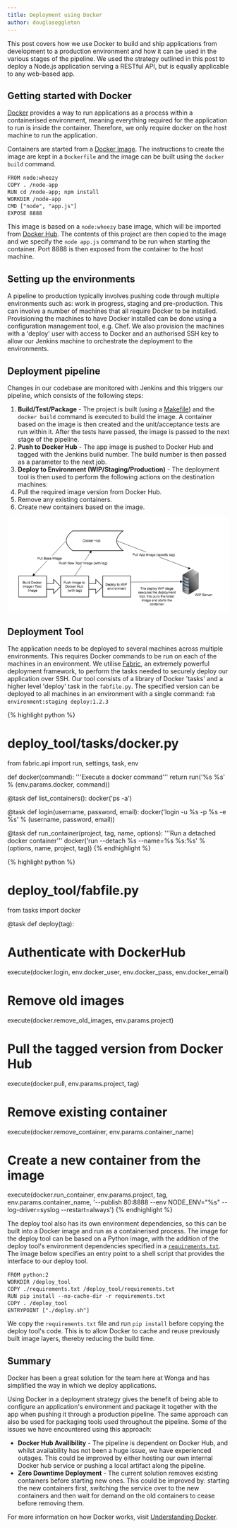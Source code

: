 ```yaml
---
title: Deployment using Docker
author: douglaseggleton
---
```

This post covers how we use Docker to build and ship applications from development to a production environment and how it can be used in the various stages of the pipeline. We used the strategy outlined in this post to deploy a Node.js application serving a RESTful API, but is equally applicable to any web-based app.

## Getting started with Docker
[Docker](https://www.docker.com/) provides a way to run applications as a process within a containerised environment, meaning everything required for the application to run is inside the container. Therefore, we only require docker on the host machine to run the application.

Containers are started from a [Docker Image](https://docs.docker.com/userguide/dockerimages/). The instructions to create the image are kept in a `Dockerfile` and the image can be built using the `docker build` command.

```
FROM node:wheezy
COPY . /node-app
RUN cd /node-app; npm install
WORKDIR /node-app
CMD ["node", "app.js"]
EXPOSE 8888
```

This image is based on a `node:wheezy` base image, which will be imported from [Docker Hub](http://dockerhub.com/). The contents of this project are then copied to the image and we specify the `node app.js` command to be run when starting the container. Port 8888 is then exposed from the container to the host machine.

## Setting up the environments
A pipeline to production typically involves pushing code through multiple environments such as: work in progress, staging and pre-production. This can involve a number of machines that all require Docker to be installed. Provisioning the machines to have Docker installed can be done using a configuration management tool, e.g. Chef. We also provision the machines with a 'deploy' user with access to Docker and an authorised SSH key to allow our Jenkins machine to orchestrate the deployment to the environments.

## Deployment pipeline
Changes in our codebase are monitored with Jenkins and this triggers our pipeline, which consists of the following steps:

1. **Build/Test/Package** - The project is built (using a [Makefile](https://www.gnu.org/software/make/)) and the `docker build` command is executed to build the image. A container based on the image is then created and the unit/acceptance tests are run within it. After the tests have passed, the image is passed to the next stage of the pipeline.
2. **Push to Docker Hub** - The app image is pushed to Docker Hub and tagged with the Jenkins build number. The build number is then passed as a parameter to the next job.
3. **Deploy to Environment (WIP/Staging/Production)** - The deployment tool is then used to perform the following actions on the destination machines:
 1. Pull the required image version from Docker Hub.
 2. Remove any existing containers.
 3. Create new containers based on the image.

![Docker](/images/2015-10-06-deployment-using-docker/deployment-using-docker.png)

## Deployment Tool
The application needs to be deployed to several machines across multiple environments. This requires Docker commands to be run on each of the machines in an environment. We utilise [Fabric](http://www.fabfile.org/), an extremely powerful deployment framework, to perform the tasks needed to securely deploy our application  over SSH. Our tool consists of a library of Docker 'tasks' and a higher level 'deploy' task in the `fabfile.py`. The specified version can be deployed to all machines in an environment with a single command: `fab environment:staging deploy:1.2.3`

{% highlight python %}
# deploy_tool/tasks/docker.py
from fabric.api import run, settings, task, env

def docker(command):
    '''Execute a docker command'''
    return run('%s %s' % (env.params.docker, command))

@task
def list_containers():
    docker('ps -a')

@task
def login(username, password, email):
    docker('login -u %s -p %s -e %s' % (username, password, email))

@task
def run_container(project, tag, name, options):
    '''Run a detached docker container'''
    docker('run --detach %s --name=%s %s:%s' % (options, name, project, tag))
{% endhighlight %}

{% highlight python %}
# deploy_tool/fabfile.py
from tasks import docker

@task
def deploy(tag):
  # Authenticate with DockerHub
  execute(docker.login, env.docker_user, env.docker_pass, env.docker_email)

  # Remove old images
  execute(docker.remove_old_images, env.params.project)

  # Pull the tagged version from Docker Hub
  execute(docker.pull, env.params.project, tag)

  # Remove existing container
  execute(docker.remove_container, env.params.container_name)

  # Create a new container from the image
  execute(docker.run_container, env.params.project, tag, env.params.container_name,
    '--publish 80:8888 --env NODE_ENV="%s" --log-driver=syslog --restart=always')
{% endhighlight %}

The deploy tool also has its own environment dependencies, so this can be built into a Docker image and run as a containerised process. The image for the deploy tool can be based on a Python image, with the addition of the deploy tool's environment dependencies specified in a [`requirements.txt`](https://pip.readthedocs.org/en/1.1/requirements.html). The image below specifies an entry point to a shell script that provides the interface to our deploy tool.

```
FROM python:2
WORKDIR /deploy_tool
COPY ./requirements.txt /deploy_tool/requirements.txt
RUN pip install --no-cache-dir -r requirements.txt
COPY . /deploy_tool
ENTRYPOINT ["./deploy.sh"]
```
We copy the `requirements.txt` file and run `pip install` before copying the deploy tool's code. This is to allow Docker to cache and reuse previously built image layers, thereby reducing the build time.

## Summary
Docker has been a great solution for the team here at Wonga and has simplified the way in which we deploy applications.

Using Docker in a deployment strategy gives the benefit of being able to configure an application's environment and package it together with the app when pushing it through a production pipeline. The same approach can also be used for packaging tools used throughout the pipeline. Some of the issues we have encountered using this approach:

* **Docker Hub Availibility** - The pipeline is dependent on Docker Hub, and whilst availability has not been a huge issue, we have experienced outages. This could be improved by either hosting our own internal Docker hub service or pushing a local artifact along the pipeline.
* **Zero Downtime Deployment** - The current solution removes existing containers before starting new ones. This could be improved by: starting the new containers first, switching the service over to the new containers and then wait for demand on the old containers to cease before removing them.

For more information on how Docker works, visit [Understanding Docker](https://docs.docker.com/introduction/understanding-docker/).
